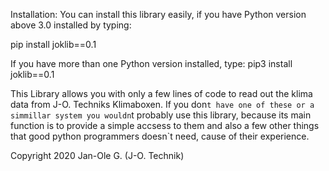 Installation:
  You can install this library easily, if you have Python version above 3.0 installed by typing:
  
  pip install joklib==0.1
  
  If you have more than one Python version installed, type:
  pip3 install joklib==0.1
  
  
 
This Library allows you with only a few lines of code to read out the klima data from J-O. Techniks Klimaboxen.
If you don`t have one of these or a simmillar system you wouldn`t probably use this library, because its main
function is to provide a simple accsess to them and also a few other things that good python programmers doesn`t
need, cause of their experience.

Copyright 2020 Jan-Ole G. (J-O. Technik)
